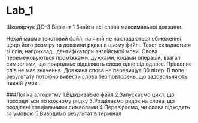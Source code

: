 # Lab_1
Школярчук ДО-3
Варіант 1
Знайти всі слова максимальної довжини.

  Нехай маємо текстовий файл, на який не накладаються обмеження щодо
його розміру та довжини рядка в цьому файлі.
  Текст складається зі слів, наприклад, ідентифікатори англійської мови.
Слова перемежовуються проміжками, дужками, кодами операцій, взагалі
символами, що природньо відділяють слово одне від одного. Правопис слів не
має значення. Довжина слова не перевищує 30 літер.
  В поле результату потрібно вивести слова без повторень, що
задовольняють певній умові.

###Логіка алгоритму
1.Відкриваємо файл
2.Запускаємо цикл, що проходиться по кожному рядку
3.Розділяємо рядок на слова, що розділені спеціальними символами
4.Перевіряємо, чи слова підходять за умовою
5.Виводимо результат в термінал



